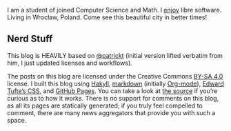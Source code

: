 I am a student of joined Computer Science and Math.  I [enjoy](https://github.com/Arusekk#js-contribution-activity) libre software.
Living in Wrocław, Poland.  Come see this beautiful city in better times!

## Nerd Stuff

This blog is HEAVILY based on [\@patrickt](https://github.com/patrickt/patrickt.github.io) (initial version lifted verbatim from him, I just updated licenses and workflows).

The posts on this blog are licensed under the Creative Commons [BY-SA 4.0](https://creativecommons.org/licenses/by-sa/4.0/) license. I built this blog using [Hakyll](https://jaspervdj.be/hakyll/), [markdown](https://en.wikipedia.org/wiki/Markdown) (initially [Org-mode](https://orgmode.org)), [Edward Tufte’s CSS](https://github.com/edwardtufte/tufte-css), and [GitHub Pages](https://pages.github.com). You can take a look at [the source](https://github.com/Arusekk/arusekk.github.io) if you’re curious as to how it works. There is no support for comments on this blog, as all its pages are statically generated; if you truly feel compelled to comment, there are many news aggregators that provide you with such a space.
